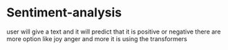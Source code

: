 # Sentiment-analysis
user will give a text and it will predict that it is positive or negative there are more option like joy anger and more it is using the transformers
